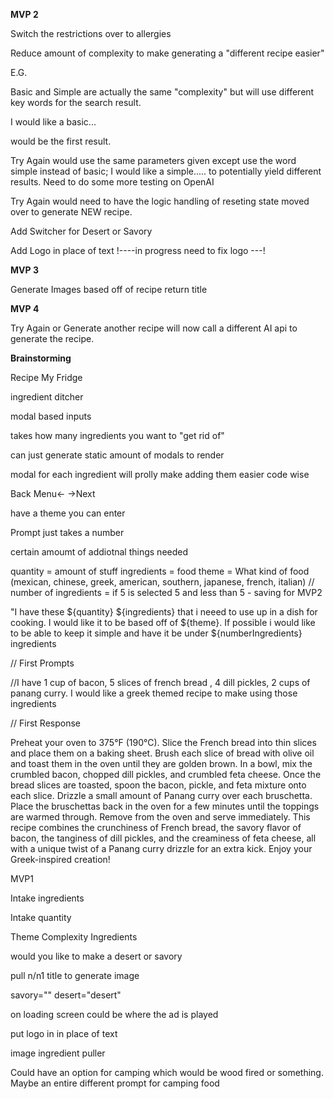**MVP 2**

Switch the restrictions over to allergies

Reduce amount of complexity to make generating a "different recipe easier"

E.G. 

Basic and Simple are actually the same "complexity" but will use different key words for the search result. 

I would like a basic...

would be the first result. 

Try Again would use the same parameters given except use the word simple instead of basic;
I would like a simple.....
to potentially yield different results. Need to do some more testing on OpenAI

Try Again would need to have the logic handling of reseting state moved over to generate NEW recipe. 


Add Switcher for Desert or Savory

Add Logo in place of text !----in progress need to fix logo ---!

**MVP 3**

Generate Images based off of recipe return title

**MVP 4**

Try Again or Generate another recipe will now call a different AI api to generate the recipe. 


**Brainstorming**

Recipe My Fridge

ingredient ditcher

modal based inputs

takes how many ingredients you want to "get rid of"

can just generate static amount of modals to render

modal for each ingredient will prolly make adding them easier code wise

Back Menu<- ->Next

have a theme you can enter

Prompt just takes a number

certain amoumt of addiotnal things needed

quantity = amount of stuff
ingredients = food
theme = What kind of food (mexican, chinese, greek, american, southern, japanese, french, italian)
// number of ingredients = if 5 is selected 5 and less than 5 - saving for MVP2



"I have these ${quantity} ${ingredients} that i neeed to use up in a dish for cooking. I would like it to be based off of ${theme}. If possible  i would like to be able to keep it simple and have it be under ${numberIngredients} ingredients

// First Prompts

//I have 1 cup of bacon, 5 slices of french bread , 4 dill pickles,  2 cups of panang curry. I would like a greek themed recipe to make using those ingredients

// First Response

Preheat your oven to 375°F (190°C).
Slice the French bread into thin slices and place them on a baking sheet.
Brush each slice of bread with olive oil and toast them in the oven until they are golden brown.
In a bowl, mix the crumbled bacon, chopped dill pickles, and crumbled feta cheese.
Once the bread slices are toasted, spoon the bacon, pickle, and feta mixture onto each slice.
Drizzle a small amount of Panang curry over each bruschetta.
Place the bruschettas back in the oven for a few minutes until the toppings are warmed through.
Remove from the oven and serve immediately.
This recipe combines the crunchiness of French bread, the savory flavor of bacon, the tanginess of dill pickles, and the creaminess of feta cheese, all with a unique twist of a Panang curry drizzle for an extra kick. Enjoy your Greek-inspired creation!


MVP1

Intake ingredients

Intake quantity


Theme
Complexity
Ingredients

would you like to make a desert or savory

pull n/n1 title to generate image

savory=""
desert="desert"


on loading screen could be where the ad is played

put logo in in place of text

image ingredient puller

Could have an option for camping which would be wood fired or something. Maybe an entire different prompt for camping food